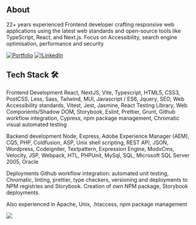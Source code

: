 ## About 

22+ years experienced Frontend developer crafting responsive web applications using the latest web standards and open-source tools like TypeScript, React, and Next.js. Focus on Accessibility, search engine optimisation, performance and security

[![Portfolio](https://img.shields.io/badge/-anastasia--starostina.xyz-%23255957?logo=react)](https://anastasia-starostina.xyz/) [![!LinkedIn](https://img.shields.io/badge/-Anastasia%20Starostina-%2328AFB0?logo=linkedin)](https://www.linkedin.com/notifications/?filter=all)

## Tech Stack 🛠

Frontend Development 
React, NextJS, Vite, Typescript, HTML5, CSS3, PostCSS, Less, Sass,
Tailwind, MUI, Javascript / ES6, Jquery, SEO, Web Accessibility standards,
Vitest, Jest, Jasmine, React Testing Library, Web Components/Shadow
DOM, Storybook, Eslint, Prettier, Grunt, Github workflow integration,
Cypress, npm package management, Chromatic visual automated testing

Backend development 
Node, Express, Adobe Experience Manager (AEM), CQ5, PHP,
Coldfusion, ASP, Unix shell scripting, REST API, JSON, Wordpress,
Codeigniter, Textpattern, Expression Engine, ModxCms, Velocity, JSP,
Webpack, HTL, PHPUnit, MySql, SQL, Microsoft SQL Server 2005, Oracle

Deployments Github workflow integration: automated unit testing, Chromatic, linting,
prettier, type checkers, versioning and deployments to NPM registries and
Storybook. Creation of own NPM package, Storybook deployments.

Also experienced in Apache, Unix, .htaccess, npm package management

![](https://komarev.com/ghpvc/?username=rottitime&style=flat-square)
